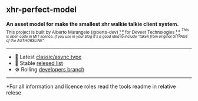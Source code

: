 ## xhr-perfect-model

**An asset model for make the smallest xhr walkie talkie client system.**<br>
<sub>This project is built by Alberto Marangelo (@berto-dev) [¹](https://berto.dev) [²](https://github.com/berto-dev) for Deveet Technologies [¹](https://deveet.com) [²](https://github.com/Deveet-Technologies)</sub>
<sup><sub><i>This is open code in MIT licence. If you use in your blog it's a good idea to include "taken from original GITPAGE of the AUTHORSLINK"</i></sub></sup>

---

  - 💎 Latest [classic/async type](https://github.com/js-collection/xhr-perfect-model/tree/released)
  - 💾 Stable [relesed list](https://github.com/js-node-collection/xhr-perfect-model/releases)
  - ⚙️ Rolling [developers branch](https://github.com/js-collection/xhr-perfect-model/tree/development)

---

*For all information and licence roles read the tools readme in relative relese
